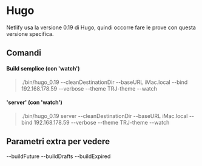 # Hugo

Netlify usa la versione 0.19 di Hugo, quindi occorre fare le prove con questa versione specifica.


## Comandi

#### Build semplice (con 'watch')
> ./bin/hugo_0.19 --cleanDestinationDir --baseURL iMac.local --bind 192.168.178.59 --verbose --theme TRJ-theme --watch

#### 'server' (con 'watch')
> ./bin/hugo_0.19 server --cleanDestinationDir --baseURL iMac.local --bind 192.168.178.59 --verbose --theme TRJ-theme --watch


## Parametri extra per vedere 
--buildFuture --buildDrafts --buildExpired


